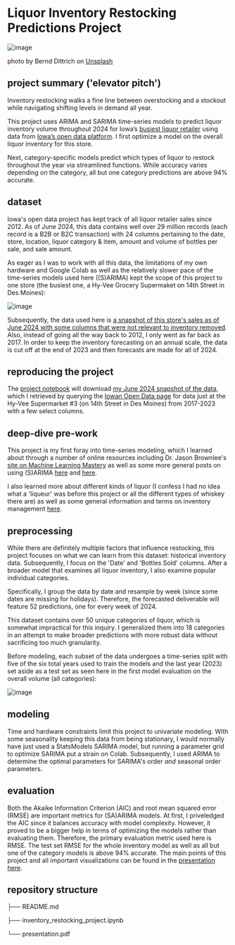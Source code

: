 # Liquor Inventory Restocking Predictions Project

![image](https://github.com/joeldmott/inventory_project/assets/51928528/2dca376c-3eea-4309-8948-00ea3ef46ecf)

photo by Bernd Dittrich on [Unsplash](https://unsplash.com/photos/a-row-of-bottles-of-whiskey-sitting-on-a-shelf-5h3a4N2jqhg)


## project summary ('elevator pitch')

Inventory restocking walks a fine line between overstocking and a stockout while navigating shifting levels in demand all year.

This project uses ARIMA and SARIMA time-series models to predict liquor inventory volume throughout 2024 for Iowa’s [busiest liquor retailer](https://www.hy-vee.com/stores/detail.aspx?s=49) using data from [Iowa’s open data platform](https://data.iowa.gov/Sales-Distribution/Iowa-Liquor-Sales/m3tr-qhgy/about_data). I first optimize a model on the overall liquor inventory for this store.

Next, category-specific models predict which types of liquor to restock throughout the year via streamlined functions. While accuracy varies depending on the category, all but one category predictions are above 94% accurate.

##  dataset

Iowa's open data project has kept track of all liquor retailer sales since 2012. As of June 2024, this data contains well over 29 million records (each record is a B2B or B2C transaction) with 24 columns pertaining to the date, store, location, liquor category & item, amount and volume of bottles per sale, and sale amount.

As eager as I was to work with all this data, the limitations of my own hardware and Google Colab as well as the relatively slower pace of the time-series models used here ((S)ARIMA) kept the scope of this project to one store (the busiest one, a Hy-Vee Grocery Supermaket on 14th Street in Des Moines):

![image](https://github.com/joeldmott/inventory_project/assets/51928528/a99cca9a-3b91-42cc-9d77-7592edfdce6c)

Subsequently, the data used here is [a snapshot of this store's sales as of June 2024 with some columns that were not relevant to inventory removed](https://www.kaggle.com/datasets/joelmott/liquor-inventory-dataset). Also, instead of going all the way back to 2012, I only went as far back as 2017. In order to keep the inventory forecasting on an annual scale, the data is cut off at the end of 2023 and then forecasts are made for all of 2024.

## reproducing the project

The [project notebook](https://colab.research.google.com/drive/1l3t-A3192pO0R2OuVuXn5PY61f7J7d84#scrollTo=ioRm9ijRls5G) will download [my June 2024 snapshot of the data](https://www.kaggle.com/datasets/joelmott/liquor-inventory-dataset), which I retrieved by querying the [Iowan Open Data page](https://data.iowa.gov/Sales-Distribution/Iowa-Liquor-Sales/m3tr-qhgy/about_data) for data just at the Hy-Vee Supermarket #3 (on 14th Street in Des Moines) from 2017-2023 with a few select columns. 

## deep-dive pre-work

This project is my first foray into time-series modeling, which I learned about through a number of online resources including Dr. Jason Brownlee's [site on Machine Learning Mastery](https://machinelearningmastery.com/time-series-seasonality-with-python/) as well as some more general posts on using (S)ARIMA [here](https://medium.com/@sophiamoullin_sac/arima-vs-sarima-vs-sarimax-03dd04fc7c66#:~:text=ARIMA%2C%20SARIMA%2C%20and%20SARIMAX%20models,accuracy%20by%20incorporating%20exogenous%20variables.) and [here](https://zerotomastery.io/blog/arima-sarima-sarimax-explained/).

I also learned more about different kinds of liquor (I confess I had no idea what a 'liqueur' was before this project or all the different types of whiskey there are) as well as some general information and terms on inventory management [here](https://www.shipbob.com/blog/demand-forecasting/).

## preprocessing

While there are definitely multiple factors that influence restocking, this project focuses on what we can learn from this dataset: historical inventory data. Subsequently, I focus on the 'Date' and 'Bottles Sold' columns. After a broader model that examines all liquor inventory, I also examine popular individual categories.

Specifically, I group the data by date and resample by week (since some dates are missing for holidays). Therefore, the forecasted deliverable will feature 52 predictions, one for every week of 2024.

This dataset contains over 50 unique categories of liquor, which is somewhat impractical for this inquiry. I generalized them into 18 categories in an attempt to make broader predictions with more robust data without sacrificing too much granularity.

Before modeling, each subset of the data undergoes a time-series split with five of the six total years used to train the models and the last year (2023) set aside as a test set as seen here in the first model evaluation on the overall volume (all categories): 

![image](https://github.com/joeldmott/inventory_project/assets/51928528/cb9e23ce-1efe-4949-bf44-3cde3a078521)

## modeling

Time and hardware constraints limit this project to univariate modeling. With some seasonality keeping this data from being stationary, I would normally have just used a StatsModels SARIMA model, but running a parameter grid to optimize SARIMA put a strain on Colab. Subsequently, I used ARIMA to determine the optimal parameters for SARIMA's order *and* seasonal order parameters.

## evaluation

Both the Akaike Information Criterion (AIC) and root mean squared error (RMSE) are important metrics for (SA)ARIMA models. At first, I priveledged the AIC since it balances accuracy with model complexity. However, it proved to be a bigger help in terms of optimizing the models rather than evaluating them. Therefore, the primary evaluation metric used here is RMSE. The test set RMSE for the whole inventory model as well as all but one of the category models is above 94% accurate. The main points of this project and all important visualizations can be found in the [presentation here](https://github.com/joeldmott/inventory_project/blob/main/presentation.pdf).

## repository structure
├── README.md

├── inventory_restocking_project.ipynb

└── presentation.pdf
